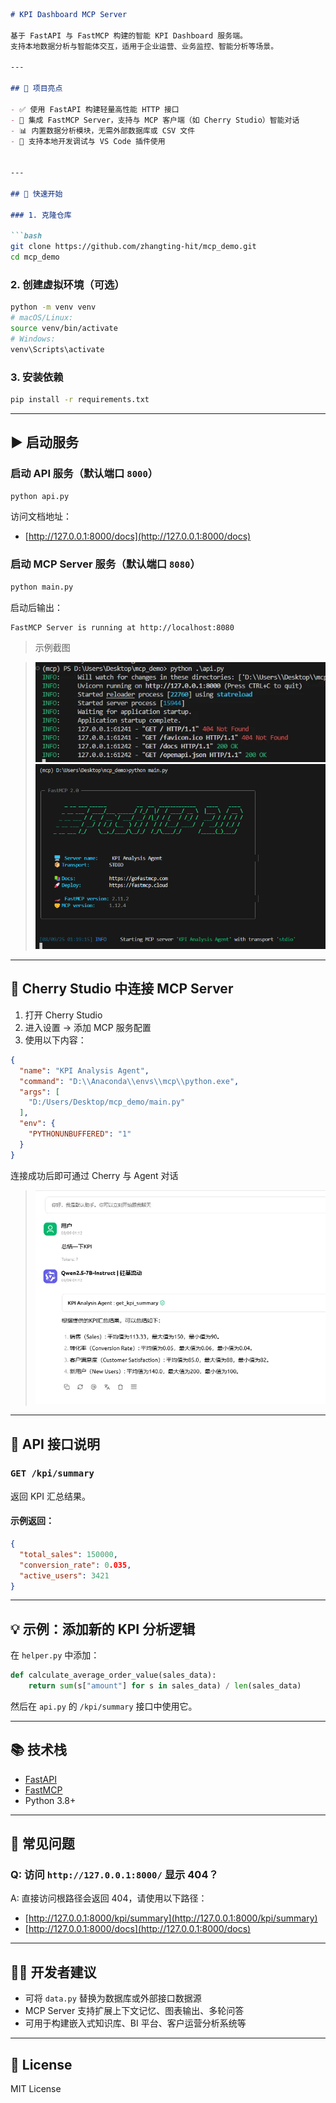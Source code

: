 ```markdown
# KPI Dashboard MCP Server

基于 FastAPI 与 FastMCP 构建的智能 KPI Dashboard 服务端。  
支持本地数据分析与智能体交互，适用于企业运营、业务监控、智能分析等场景。

---

## 🌟 项目亮点

- ✅ 使用 FastAPI 构建轻量高性能 HTTP 接口  
- 🤖 集成 FastMCP Server，支持与 MCP 客户端（如 Cherry Studio）智能对话  
- 📊 内置数据分析模块，无需外部数据库或 CSV 文件  
- 🔧 支持本地开发调试与 VS Code 插件使用  


---

## 🚀 快速开始

### 1. 克隆仓库

```bash
git clone https://github.com/zhangting-hit/mcp_demo.git
cd mcp_demo
```

### 2. 创建虚拟环境（可选）

```bash
python -m venv venv
# macOS/Linux:
source venv/bin/activate
# Windows:
venv\Scripts\activate
```

### 3. 安装依赖

```bash
pip install -r requirements.txt
```

---

## ▶️ 启动服务

### 启动 API 服务（默认端口 `8000`）

```bash
python api.py
```

访问文档地址：

* [http://127.0.0.1:8000/docs](http://127.0.0.1:8000/docs)

### 启动 MCP Server 服务（默认端口 `8080`）

```bash
python main.py
```

启动后输出：

```
FastMCP Server is running at http://localhost:8080
```

> 示例截图

> ![API 示例](imgs/api.png)
> ![MCP 示例](imgs/fastmcp.png)

---

## 🔗 Cherry Studio 中连接 MCP Server

1. 打开 Cherry Studio
2. 进入设置 → 添加 MCP 服务配置
3. 使用以下内容：

```json
{
  "name": "KPI Analysis Agent",
  "command": "D:\\Anaconda\\envs\\mcp\\python.exe",
  "args": [
    "D:/Users/Desktop/mcp_demo/main.py"
  ],
  "env": {
    "PYTHONUNBUFFERED": "1"
  }
}
```

连接成功后即可通过 Cherry 与 Agent 对话

> ![结果示例](imgs/result.png)

---

## 📡 API 接口说明

### `GET /kpi/summary`

返回 KPI 汇总结果。

#### 示例返回：

```json
{
  "total_sales": 150000,
  "conversion_rate": 0.035,
  "active_users": 3421
}
```

---

## 💡 示例：添加新的 KPI 分析逻辑

在 `helper.py` 中添加：

```python
def calculate_average_order_value(sales_data):
    return sum(s["amount"] for s in sales_data) / len(sales_data)
```

然后在 `api.py` 的 `/kpi/summary` 接口中使用它。

---

## 📚 技术栈

* [FastAPI](https://fastapi.tiangolo.com/)
* [FastMCP](https://github.com/zhplus/fastmcp)
* Python 3.8+

---

## 📌 常见问题

### Q: 访问 `http://127.0.0.1:8000/` 显示 404？

A: 直接访问根路径会返回 404，请使用以下路径：

* [http://127.0.0.1:8000/kpi/summary](http://127.0.0.1:8000/kpi/summary)
* [http://127.0.0.1:8000/docs](http://127.0.0.1:8000/docs)

---

## 🧑‍💻 开发者建议

* 可将 `data.py` 替换为数据库或外部接口数据源
* MCP Server 支持扩展上下文记忆、图表输出、多轮问答
* 可用于构建嵌入式知识库、BI 平台、客户运营分析系统等

---

## 📄 License

MIT License

